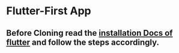 # Flutter-First App
## Before Cloning read the [installation Docs of flutter](flutter.dev/docs/get-started/install) and follow the steps accordingly.
